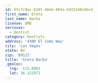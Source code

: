 ```yaml
---
id: 6fc7c9ac-b28f-48eb-804a-5d15140c6bcd
first_name: Greta
last_name: Barba
license: DMD
services:
  - Dentist
category: Dentists
address: '4300 El Como Way'
city: 'Las Vegas'
state: NV
zip: '89121'
title: 'Greta Barba'
_geoloc:
  lng: -115.0903
  lat: 36.121972
---
```

